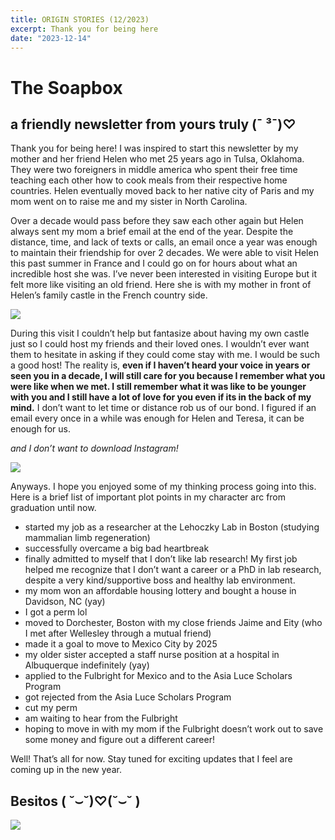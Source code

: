 ```yaml
---
title: ORIGIN STORIES (12/2023)
excerpt: Thank you for being here
date: "2023-12-14"
---
```

# The Soapbox
## a friendly newsletter from yours truly (¯ ³¯)♡

Thank you for being here! I was inspired to start this newsletter by my mother and her friend Helen who met 25 years ago in Tulsa, Oklahoma. They were two foreigners in middle america who spent their free time teaching each other how to cook meals from their respective home countries. Helen eventually moved back to her native city of Paris and my mom went on to raise me and my sister in North Carolina. 

Over a decade would pass before they saw each other again but Helen always sent my mom a brief email at the end of the year. Despite the distance, time, and lack of texts or calls, an email once a year was enough to maintain their friendship for over 2 decades.  We were able to visit Helen this past summer in France and I could go on for hours about what an incredible host she was. I’ve never been interested in visiting Europe but it felt more like visiting an old friend. Here she is with my mother in front of Helen’s family castle in the French country side.


<!-- insert picture of mom and helen in front of castle -->
![](/images/momandcastle.jpg)

During this visit I couldn’t help but fantasize about having my own castle just so I could host my friends and their loved ones. I wouldn’t ever want them to hesitate in asking if they could come stay with me. I would be such a good host! The reality is, **even if I haven’t heard your voice in years or seen you in a decade, I will still care for you because I remember what you were like when we met. I still remember what it was like to be younger with you and I still have a lot of love for you even if its in the back of my mind.** I don’t want to let time or distance rob us of our bond. I figured if an email every once in a while was enough for Helen and Teresa, it can be enough for us. 

_and I don’t want to download Instagram!_
<!-- Insert picture of mom, helen, and rachelle eating together outside -->
![](/images/dinnerwhelen.png)

Anyways. I hope you enjoyed some of my thinking process going into this. Here is a brief list of important plot points in my character arc from graduation until now. 
<!-- how do I change the font for lists? -->
- started my job as a researcher at the Lehoczky Lab in Boston (studying mammalian limb regeneration) 
- successfully overcame a big bad heartbreak
- finally admitted to myself that I don’t like lab research! My first job helped me recognize that I don’t want a career or a PhD in lab research, despite a very kind/supportive boss and healthy lab environment. 
-  my mom won an affordable housing lottery and bought a house in Davidson, NC (yay)
- I got a perm lol
- moved to Dorchester, Boston with my close friends Jaime and Eity (who I met after Wellesley through a mutual friend) 
- made it a goal to move to Mexico City by 2025
- my older sister accepted a staff nurse position at a hospital in Albuquerque indefinitely (yay)
- applied to the Fulbright for Mexico and to the Asia Luce Scholars Program 
- got rejected from the Asia Luce Scholars Program 
- cut my perm 
- am waiting to hear from the Fulbright 
- hoping to move in with my mom if the Fulbright doesn’t work out to save some money and figure out a different career!

Well! That’s all for now. Stay tuned for exciting updates that I feel are coming up in the new year. 

## Besitos ( ˘⌣˘)♡(˘⌣˘ )

<!-- Insert cute picture of me with my perm in front of helen's castle -->
![](/images/permcastle.jpeg)